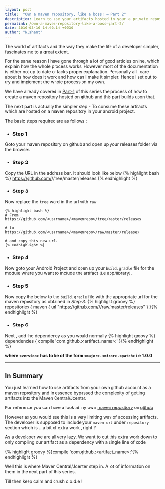 ```yaml
---
layout: post
title:  "Own a maven repository, like a boss! – Part 2"
description: Learn to use your artifacts hosted in your a private repository
permalink: /own-a-maven-repository-like-a-boss–part-2/
date: 2016-02-16 14:46:14 +0530
author: "Nishant"
---
```

The world of artifacts and the way they make the life of a developer simpler, fascinates me to a great extent.

For the same reason I have gone through a lot of good articles online, which explain how the whole process works. However most of the documentation is either not up to date or lacks proper explanation. Personally all I care about is how does it work and how can I make it simpler. Hence I set out to try and implement the whole process on my own.

We have already covered in [Part-1](/own-a-maven-repository-like-a-boss–part-1) of this series the process of how to create a maven repository hosted on github and this part builds upon that.

The next part is actually the simpler step - To consume these artifacts which are hosted on a maven repository in your android project.

The basic steps required are as follows :

+ ### **Step 1**
Goto your maven repository on github and open up your releases folder via the browser.

+ ### **Step 2**
Copy the URL in the address bar. It should look like below
{% highlight bash %}
https://github.com/<username>/<mavenrepo>/tree/master/releases
{% endhighlight %}

+ ### **Step 3**
Now replace the `tree` word in the url with `raw`

    {% highlight bash %}
    # From 
    https://github.com/<username>/<mavenrepo>/tree/master/releases

    # to
    https://github.com/<username>/<mavenrepo>/raw/master/releases

    # and copy this new url.
    {% endhighlight %}

+ ### **Step 4**
Now goto your Android Project and open up your `build.gradle` file for the module where you want to include the artifact (i.e app/library).

+ ### **Step 5**
Now copy the below to the `build.gradle` file with the appropriate url for the maven repository as obtained in _Step-3_.
{% highlight groovy %}
repositories {
    maven {
        url "https://github.com/<username>/<mavenrepo>/raw/master/releases"
    }
}{% endhighlight %}

+ ### **Step 6**
Next , add the dependency as you would normally
{% highlight groovy %}
dependencies {
    compile 'com.github.<username>:<artifact_name>:<version>'
}{% endhighlight %}

**where `<version>` has to be of the form  `<major>.<minor>.<patch>` i.e 1.0.0**

---

## In Summary

You just learned how to use artifacts from your own github account as a maven repository and in essence bypassed the complexity of getting artifacts into the Maven Central/Jcenter.

For reference you can have a look at my own [maven repository](http://crushingcode.co/mavenrepo/) on [github](https://github.com/nisrulz/mavenrepo)

However as you would see this is a very limiting way of accessing artifacts. 
The developer is supposed to include your `maven url` under `repository` section which is ...a bit of extra work , right ? 

As a developer we are all very lazy. We want to cut this extra work down to only compiling our artifact as a dependency with a single line of code

{% highlight groovy %}compile 'com.github.<username>:<artifact_name>:<version>'{% endhighlight %}

Well this is where Maven Central/Jcenter step in.
A lot of information on them in the next part of this series.

Till then keep calm and crush c.o.d.e !
